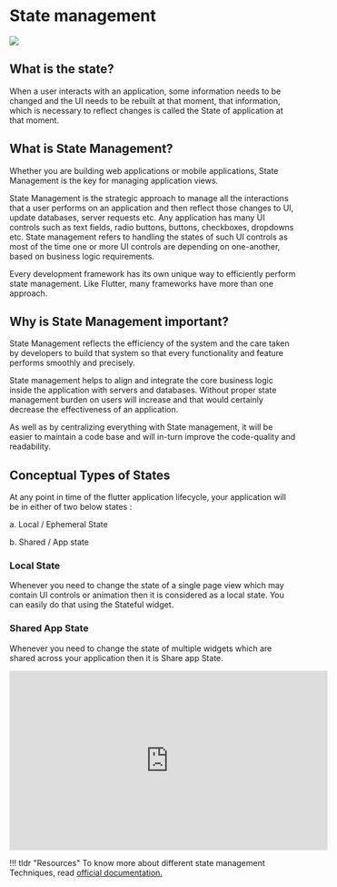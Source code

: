 # State management

<image src="/assets/state-management-explainer.gif"/>

## What is the state?

When a user interacts with an application, some information needs to be changed and the UI needs to be rebuilt at that moment, that information, which is necessary to reflect changes is called the State of application at that moment.

## What is State Management?

Whether you are building web applications or mobile applications, State Management is the key for managing application views.

State Management is the strategic approach to manage all the interactions that a user performs on an application and then reflect those changes to UI, update databases, server requests etc. Any application has many UI controls such as text fields, radio buttons, buttons, checkboxes, dropdowns etc. State management refers to handling the states of such UI controls as most of the time one or more UI controls are depending on one-another, based on business logic requirements.

Every development framework has its own unique way to efficiently perform state management. Like Flutter, many frameworks have more than one approach.

## Why is State Management important?

State Management reflects the efficiency of the system and the care taken by developers to build that system so that every functionality and feature performs smoothly and precisely.

State management helps to align and integrate the core business logic inside the application with servers and databases. Without proper state management burden on users will increase and that would certainly decrease the effectiveness of an application.

As well as by centralizing everything with State management, it will be easier to maintain a code base and will in-turn improve the code-quality and readability.


## Conceptual Types of States
At any point in time of the flutter application lifecycle, your application will be in either of two below states :

a. Local / Ephemeral State

b. Shared / App state

### Local State
Whenever you need to change the state of a single page view which may contain UI controls or animation then it is considered as a local state. You can easily do that using the Stateful widget.

### Shared App State
Whenever you need to change the state of multiple widgets which are shared across your application then it is Share app State.

<iframe width="560" height="315" src="https://www.youtube.com/embed/d_m5csmrf7I" title="YouTube video player" frameborder="0" allow="accelerometer; autoplay; clipboard-write; encrypted-media; gyroscope; picture-in-picture" allowfullscreen></iframe>

!!! tldr "Resources"
  To know more about different state management Techniques, read <a href="https://docs.flutter.dev/development/data-and-backend/state-mgmt/options">official documentation.</a>